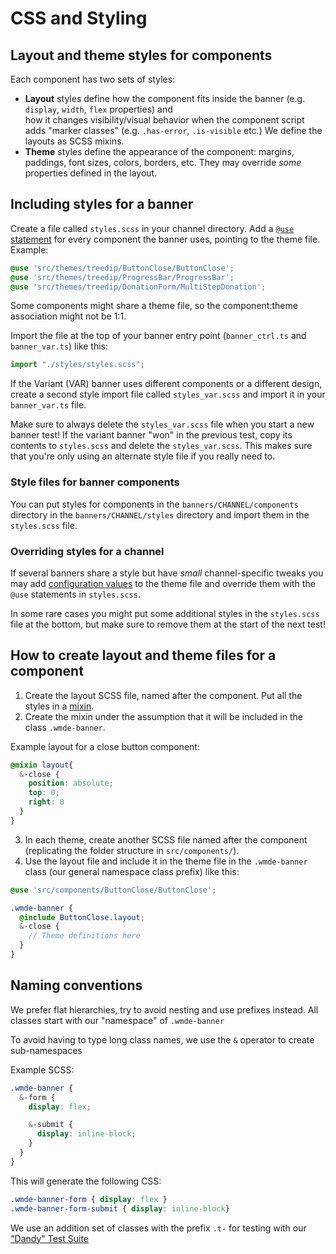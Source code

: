 # CSS and Styling

## Layout and theme styles for components

Each component has two sets of styles:

- **Layout** styles define how the component fits inside the banner (e.g. `display`, `width`, `flex` properties) and  
  how it changes visibility/visual behavior when the component script adds "marker classes" (e.g. `.has-error`, `.is-visible` etc.) 
  We define the layouts as SCSS mixins.
- **Theme** styles define the appearance of the component: margins, paddings, font sizes, colors, borders, etc.
  They may override *some* properties defined in the layout. 

## Including styles for a banner

Create a file called `styles.scss` in your channel directory. Add a [`@use` statement](https://sass-lang.com/documentation/at-rules/use)
for every component the banner uses, pointing to the theme file. Example:

```scss
@use 'src/themes/treedip/ButtonClose/ButtonClose';
@use 'src/themes/treedip/ProgressBar/ProgressBar';
@use 'src/themes/treedip/DonationForm/MultiStepDonation';
```

Some components might share a theme file, so the component:theme association might not be 1:1. 

Import the file at the top of your banner entry point (`banner_ctrl.ts` and `banner_var.ts`) like this:

```typescript
import "./styles/styles.scss";
```

If the Variant (VAR) banner uses different components or a different design, create a second style import file called 
`styles_var.scss` and import it in your `banner_var.ts` file. 

Make sure to always delete the `styles_var.scss` file when you start a new banner test! If the variant banner "won"
in the previous test, copy its contents to `styles.scss` and delete the `styles_var.scss`.
This makes sure that you're only using an alternate style file if you really need to. 

### Style files for banner components

You can put styles for components in the `banners/CHANNEL/components` directory in the `banners/CHANNEL/styles` directory
and import them in the `styles.scss` file.

### Overriding styles for a channel

If several banners share a style but have *small* channel-specific tweaks you may add
[configuration values](https://sass-lang.com/documentation/at-rules/use#configuration) to the theme file and override
them with the `@use` statements in `styles.scss`.

In some rare cases you might put some additional styles in the `styles.scss` file at the bottom,
but make sure to remove them at the start of the next test!

## How to create layout and theme files for a component

1. Create the layout SCSS file, named after the component. Put all the styles in a [mixin](https://sass-lang.com/documentation/at-rules/mixin).
2. Create the mixin under the assumption that it will be included in the class `.wmde-banner`.

Example layout for a close button component:

```scss
@mixin layout{
  &-close {
    position: absolute;
    top: 0;
    right: 0
  }
}
```

3. In each theme, create another SCSS file named after the component (replicating the folder structure in `src/components/`).
4. Use the layout file and include it in the theme file in the `.wmde-banner` class (our general namespace class prefix) like this:

```scss
@use 'src/components/ButtonClose/ButtonClose';

.wmde-banner {
  @include ButtonClose.layout;
  &-close {
    // Theme definitions here
  }
}
```

## Naming conventions

We prefer flat hierarchies, try to avoid nesting and use prefixes instead.
All classes start with our "namespace" of `.wmde-banner`

To avoid having to type long class names, we use the `&` operator to create sub-namespaces 

Example SCSS:

```scss
.wmde-banner {
  &-form {
    display: flex;

    &-submit {
      display: inline-block;
    }
  }
}
```

This will generate the following CSS:

```css
.wmde-banner-form { display: flex }
.wmde-banner-form-submit { display: inline-block}
```

We use an addition set of classes with the prefix `.t-` for testing with our ["Dandy" Test Suite](https://github.com/wmde/Dandy)
